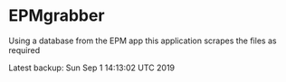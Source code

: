 # EPMgrabber
Using a database from the EPM app this application scrapes the files as required


Latest backup: Sun Sep 1 14:13:02 UTC 2019
